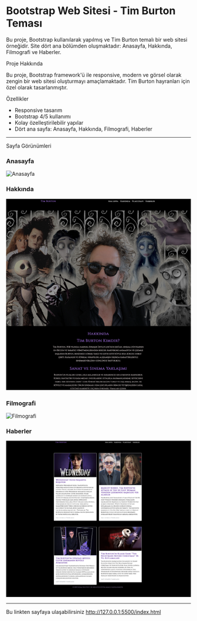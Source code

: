 # Bootstrap Web Sitesi - Tim Burton Teması

Bu proje, Bootstrap kullanılarak yapılmış ve Tim Burton temalı bir web sitesi örneğidir. Site dört ana bölümden oluşmaktadır: Anasayfa, Hakkında, Filmografi ve Haberler.



 Proje Hakkında

Bu proje, Bootstrap framework'ü ile responsive, modern ve görsel olarak zengin bir web sitesi oluşturmayı amaçlamaktadır. Tim Burton hayranları için özel olarak tasarlanmıştır.


 Özellikler

- Responsive tasarım
- Bootstrap 4/5 kullanımı
- Kolay özelleştirilebilir yapılar
- Dört ana sayfa: Anasayfa, Hakkında, Filmografi, Haberler

---

 Sayfa Görünümleri

### Anasayfa

![Anasayfa](./images/anasayfa.png)

### Hakkında

![Hakkında](./images/hakkinda.png)

### Filmografi

![Filmografi](./images/filmografi.png)

### Haberler

![Haberler](./images/haberler.png)

---

Bu linkten sayfaya ulaşabilirsiniz 
http://127.0.0.1:5500/index.html
